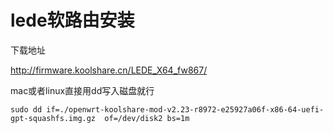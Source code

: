 # lede软路由安装

下载地址 

http://firmware.koolshare.cn/LEDE_X64_fw867/

mac或者linux直接用dd写入磁盘就行

```
sudo dd if=./openwrt-koolshare-mod-v2.23-r8972-e25927a06f-x86-64-uefi-gpt-squashfs.img.gz  of=/dev/disk2 bs=1m
```
 